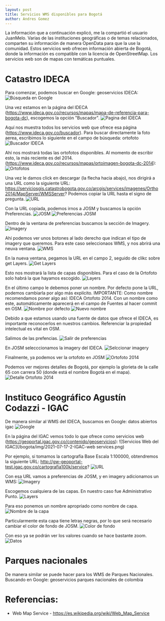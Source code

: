 ```yaml
---
layout: post
title: Servicios WMS disponibles para Bogotá
author: Andres Gomez
---
```


La información que a continuación explicó, me la compartió el usuario JuanMelo.
Varias de las instituciones geográficas o de temas relacionados, comparten su información de manera OpenData para que la use la comunidad.
Estos servicios web ofrecen información abierta de Bogotá, donde la información es compatible con la licencia de OpenStreetMap.
Los servicios web son de mapas con temáticas puntuales.

# Catastro IDECA

Para comenzar, podemos buscar en Google: geoservicios IDECA:
![Búsqueda en Google](/bogota/img/2021-07-17-1-google.png)

Una vez estamos en la página del IDECA (https://www.ideca.gov.co/recursos/mapas/mapa-de-referencia-para-bogota-dc), escogemos la opción "Buscador".
![Pagina del IDECA](/bogota/img/2021-07-17-2-IDECA.png)

Aquí nos muestra todos los servicios web que ofrece esa página (https://www.ideca.gov.co/buscador).
Para buscar directamente la foto aerea, escribimos lo siguiente en el campo de búsqueda: ortofoto
![Buscador IDECA](/bogota/img/2021-07-17-3-IDECA-buscador.png)

Ahí nos mostrará todas las ortofotos disponibles.
Al momento de escribir esto, la más reciente es del 2014.
(https://www.ideca.gov.co/recursos/mapas/ortoimagen-bogota-dc-2014):
![Ortofotos](/bogota/img/2021-07-17-4-ortofotos.png)

Una vez le damos click en descargar (la flecha hacia abajo), nos dirigirá a una URL como la siguiente URL: https://serviciosgis.catastrobogota.gov.co/arcgis/services/imagenes/Ortho2014/MapServer/WMSServer?
Podemos copiar la URL hasta el signo de pregunta.
![URL](/bogota/img/2021-07-17-5-URL.png)

Con la URL copiada, podemos irnos a JOSM y buscamos la opción Preferencias.
![JOSM](/bogota/img/2021-07-17-6-josm.png)
![Preferencias JOSM](/bogota/img/2021-07-17-7-preferencias.png)

Dentro de la ventana de preferencias buscamos la sección de Imagery.
![Imagery](/bogota/img/2021-07-17-8-imagery.png)

Ahí podemos ver unos botones al lado derecho que indican el tipo de imagery que queremos. Para este caso seleccionaos WMS, y nos abrirá una neuva ventana.
![WMS](/bogota/img/2021-07-17-9-WMS.png)


En la nueva ventana, pegamos la URL en el campo 2, seguido de clikc sobre get Layers.
![Get Layers](/bogota/img/2021-07-17-10-getLayers.png)

Esto nos mostrará la lista de capas disponibles. Para el caso de la Ortofoto solo habrá la que hayamos escogido.
![Layers](/bogota/img/2021-07-17-11-layers.png)

En el último campo le debemos poner un nombre.
Por defecto pone la URL, podemos cambiarla por algo más explícito.
IMPORTANTE: Como nombre recomendamos poner algo así: IDECA Ortofoto 2014.
Con un nombre como este, automáticamente aparecerá en el campo de Fuentes al hacer commit en OSM.
![Nombre por defecto](/bogota/img/2021-07-17-12-nombre.png)
![Nuevo nombre](/bogota/img/2021-07-17-13-nuevoNombre.png)

Debido a que estamos usando una fuente de datos que ofrece el IDECA, es importante reconocerlos en nuestros cambios.
Referenciar la propiedad intelectual es vital en OSM.

Salimos de las prefencias.
![Salir de preferencias](/bogota/img/2021-07-17-14-salir.png)

En JOSM selecccionamos la imagery del IDECA.
![Selccionar imagery](/bogota/img/2021-07-17-15-imagery.png)

Finalmente, ya podemos ver la ortofoto en JOSM
![Ortofoto 2014](/bogota/img/2021-07-17-16-josm.png)

Podemos ver mejores detalles de Bogotá, por ejemplo la glorieta de la calle 65 con carrera 50 (donde está el nombre Bogotá en el mapa).
![Detalle Ortofoto 2014](/bogota/img/2021-07-17-17-detalle.png)

# Instituco Geográfico Agustín Codazzi - IGAC

De manera similar al WMS del IDECA, buscamos en Google: datos abiertos igac
![Google](/bogota/img/2021-07-17-1-IGAC-google.png)

En la página del IGAC vemos todo lo que ofrece como servicios web (https://geoportal.igac.gov.co/contenido/geoservicios):
![Servicios Web del IGAC](/bogota/img/2021-07-17-2-IGAC-web services.png)

Por ejemplo, si tomamos la cartografía Base Escala 1:100000, obtendremos la siguiente URL:
http://gw-geoportal-test.igac.gov.co/cartografia100k/service?
![URL](/bogota/img/2021-07-17-3-IGAC-URL.png)

Con esa URL vamos a preferencias de JOSM, y en imagery adicionamos un WMS:
![Imagery](/bogota/img/2021-07-17-4-IGAC-imagery.png)

Escogemos cualquiera de las capas. En nuestro caso fue Administrativo Punto.
![Layers](/bogota/img/2021-07-17-5-IGAC-layers.png)

Para eso ponemos un nombre apropriado como nombre de capa.
![Nombre de la capa](/bogota/img/2021-07-17-6-IGAC-name.png)

Particularmente esta capa tiene letras negras, por lo que será necesario cambiar el color de fondo de JOSM.
![Color de fondo](/bogota/img/2021-07-17-7-IGAC-backgroundColor.png)

Con eso ya se podrán ver los valores cuando se hace bastante zoom.
![Datos](/bogota/img/2021-07-17-8-IGAC-data.png)

# Parques nacionales

De manera similar se puede hacer para los WMS de Parques Nacionales.
Buscando en Google: geoservicios parques nacionales de colombia

# Referencias:
* Web Map Service - https://es.wikipedia.org/wiki/Web_Map_Service
